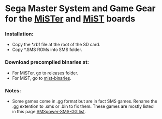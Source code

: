 # Sega Master System and Game Gear for the [MiSTer](https://github.com/MiSTer-devel/Main_MiSTer/wiki) and [MiST](https://github.com/mist-devel/mist-board/wiki) boards

### Installation:
* Copy the *.rbf file at the root of the SD card.
* Copy *.SMS ROMs into SMS folder.

### Download precompiled binaries at:
* For MiSTer, go to [releases](https://github.com/MiSTer-devel/SMS_MISTer/tree/master/releases) folder.
* For MiST, go to [mist-binaries](https://github.com/mist-devel/mist-binaries/tree/master/cores/sms).

### Notes:
* Some games come in .gg format but are in fact SMS games. Rename the .gg extention to .sms or .bin to fix them.
  These games are mostly listed in this page [SMSpower-SMS-GG list](http://www.smspower.org/Tags/SMS-GG).
